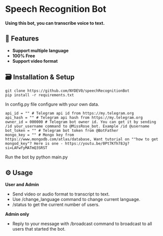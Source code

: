 # Speech Recognition Bot
#### **Using this bot, you can transcribe voice to text.**

## 💫 Features
- **Support multiple language**
- **100% Free**
- **Support video format** 

## 🗃️ Installation & Setup
```
git clone https://github.com/NYDEV0/speechRecognitionBot
pip install -r requirements.txt
```
In config.py file configure with your own data. 
```
api_id = "" # Telegram api id from https://my.telegram.org 
api_hash = "" # Telegram api hash from https://my.telegram.org 
owner_id = 000000 # Telegram bot owner id. You can get it by sending /id your_username command to @MissRose_bot. Example /id @username
bot_token = "" # Telegram bot token from @BotFather  
mongo_key = "" # Mongo key from https://www.mongodb.com/atlas/database, Want tutorial on ""how to get mongod_key"? Here is one - https://youtu.be/0Pt7Kfh78Jg?si=LAFwfyMATmQ3SRST 

```
Run the bot by python main.py 

## ⚙️ Usage
**User and Admin**
- Send video or audio format to transcript to text.
- Use /change_language command to change current language.
- /status to get the current number of users. 

**Admin only** 
- Reply to your message with /broadcast command to broadcast to all users that started the bot.


